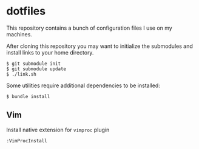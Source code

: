 # dotfiles

This repository contains a bunch of configuration files I use on my machines.

After cloning this repository you may want to initialize the submodules and
install links to your home directory.

    $ git submodule init
    $ git submodule update
    $ ./link.sh

Some utilities require additional dependencies to be installed:

    $ bundle install

## Vim

Install native extension for `vimproc` plugin

    :VimProcInstall
